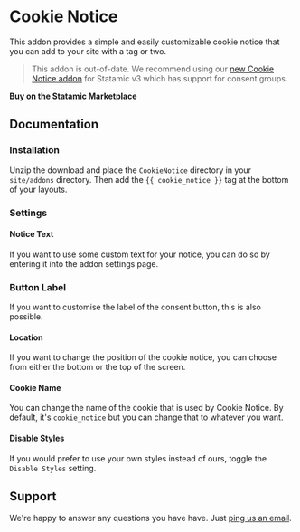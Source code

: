 # Cookie Notice

This addon provides a simple and easily customizable cookie notice that you can add to your site with a tag or two.

> This addon is out-of-date. We recommend using our [new Cookie Notice addon](https://statamic.com/cookie-notice) for Statamic v3 which has support for consent groups.

[**Buy on the Statamic Marketplace**](https://steadfastcollective.com/engineering/introduction-to-fabric)

## Documentation

### Installation

Unzip the download and place the `CookieNotice` directory in your `site/addons` directory.
Then add the `{{ cookie_notice }}` tag at the bottom of your layouts.

### Settings

#### Notice Text
If you want to use some custom text for your notice, you can do so by entering it into the addon settings page.

### Button Label
If you want to customise the label of the consent button, this is also possible.

#### Location
If you want to change the position of the cookie notice, you can choose from either the bottom or the top of the screen.

#### Cookie Name
You can change the name of the cookie that is used by Cookie Notice. By default, it's `cookie_notice` but you can change that to whatever you want.

#### Disable Styles
If you would prefer to use your own styles instead of ours, toggle the `Disable Styles` setting.

## Support
We're happy to answer any questions you have have. Just [ping us an email](mailto:hello@doublethree.digital).
